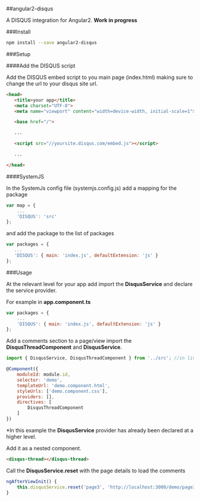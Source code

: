 ##angular2-disqus

A DISQUS integration for Angular2. **Work in progress**

###Install

```bash
npm install --save angular2-disqus
```

###Setup

####Add the DISQUS script

Add the DISQUS embed script to you main page (index.html) making sure to change the url to your disqus site url.

 ```html
<head>
    <title>your app</title>
    <meta charset="UTF-8">
    <meta name="viewport" content="width=device-width, initial-scale=1">

    <base href="/">

    ...

    <script src="//yoursite.disqus.com/embed.js"></script>

    ...

</head>
```

####SystemJS

In the SystemJs config file (systemjs.config.js) add a mapping for the package

```javascript
var map = {
    ...
    'DISQUS': 'src'
};
```

and add the package to the list of packages

 ```javascript
var packages = {
    ...
    'DISQUS': { main: 'index.js', defaultExtension: 'js' }
};
```

###Usage

At the relevant level for your app add import the **DisqusService** and declare the service provider.

For example in **app.component.ts**

```javascript
var packages = {
    ...
    'DISQUS': { main: 'index.js', defaultExtension: 'js' }
};
```

Add a comments section to a page/view import the **DisqusThreadComponent** and **DisqusService**.

```javascript
import { DisqusService, DisqusThreadComponent } from '../src'; //in live this would be the node_modules path

@Component({
    moduleId: module.id,
    selector: 'demo',
    templateUrl: 'demo.component.html',
    styleUrls: ['demo.component.css'],
    providers: [],
    directives: [
        DisqusThreadComponent
    ]
})
```

*In this example the **DisqusService** provider has already been declared at a higher level.

Add it as a nested component.

```html
<disqus-thread></disqus-thread>
```

Call the **DisqusService.reset** with the page details to load the comments

```javascript
ngAfterViewInit() {
    this.disqusService.reset('page3', 'http://localhost:3000/demo/page3', true);
}
```
